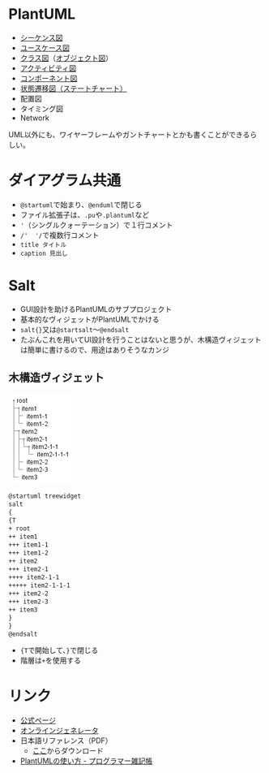 # PlantUML

- [シーケンス図](シーケンス図.md)
- [ユースケース図](ユースケース図.md)
- [クラス図](クラス図.md)（[オブジェクト図](オブジェクト図.md)）
- [アクティビティ図](アクティビティ図.md)
- [コンポーネント図](コンポーネント図.md)
- [状態遷移図（ステートチャート）](ステートチャート.md)
- 配置図
- タイミング図
- Network

UML以外にも、ワイヤーフレームやガントチャートとかも書くことができるらしい。

# ダイアグラム共通

- `@startuml`で始まり、`@enduml`で閉じる
- ファイル拡張子は、`.pu`や`.plantuml`など
- `'`（シングルクォーテーション）で１行コメント
- `/'  '/`で複数行コメント
- `title タイトル`
- `caption 見出し`

# Salt

- GUI設計を助けるPlantUMLのサブプロジェクト
- 基本的なヴィジェットがPlantUMLでかける
- `salt{}`又は`@startsalt`～`@endsalt`
- たぶんこれを用いてUI設計を行うことはないと思うが、木構造ヴィジェットは簡単に書けるので、用途はありそうなカンジ

## 木構造ヴィジェット

![](salt/treewidget.png)
```
@startuml treewidget
salt
{
{T
+ root
++ item1
+++ item1-1
+++ item1-2
++ item2
+++ item2-1
++++ item2-1-1
+++++ item2-1-1-1
+++ item2-2
+++ item2-3
++ item3
}
}
@endsalt
```

- `{T`で開始して、`}`で閉じる
- 階層は`+`を使用する


# リンク

- [公式ページ](http://plantuml.com/)
- [オンラインジェネレータ](http://www.plantuml.com/plantuml/uml/SyfFKj2rKt3CoKnELR1Io4ZDoSa70000)
- 日本語リファレンス（PDF）
    - [ここ](http://plantuml.com/download)からダウンロード
- [PlantUMLの使い方 - プログラマー雑記帳](http://yohshiy.blog.fc2.com/blog-entry-152.html)

